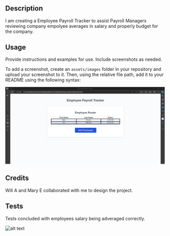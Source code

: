 # <Your-Project-Title>

## Description

I am creating a Employee Payroll Tracker to assist Payroll Managers reviewing company empolyee averages in salary and properly budget for the company. 



## Usage

Provide instructions and examples for use. Include screenshots as needed.

To add a screenshot, create an `assets/images` folder in your repository and upload your screenshot to it. Then, using the relative file path, add it to your README using the following syntax:

![alt text](./assets/03-javascript-demo.png)

## Credits

Will A and Mary E collaborated with me to design the project. 

## Tests

Tests concluded with employees salary being adveraged correctly.

![alt text](./assets/03-Javascript-demo.gif) 